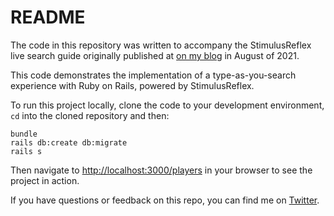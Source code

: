 # README

The code in this repository was written to accompany the StimulusReflex live search guide originally published at [on my blog](https://www.colby.so/posts/live-search-with-rails-and-stimulusreflex) in August of 2021.

This code demonstrates the implementation of a type-as-you-search experience with Ruby on Rails, powered by StimulusReflex.

To run this project locally, clone the code to your development environment, `cd` into the cloned repository and then:

```shell
bundle
rails db:create db:migrate
rails s
```

Then navigate to [http://localhost:3000/players](http://localhost:3000/players) in your browser to see the project in action.

If you have questions or feedback on this repo, you can find me on [Twitter](https://twitter.com/davidcolbyatx).

